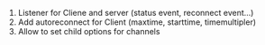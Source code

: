 1) Listener for Cliene and server (status event, reconnect event...)
2) Add autoreconnect for Client (maxtime, starttime, timemultipler)
3) Allow to set child options for channels
